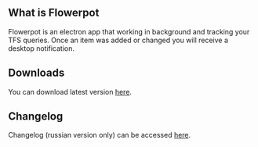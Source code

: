 ## What is Flowerpot

Flowerpot is an electron app that working in background and tracking your TFS queries. Once an item was added or changed you will receive a desktop notification.

## Downloads

You can download latest version [here](https://github.com/Emestie/flowerpot/releases/latest).

## Changelog

Changelog (russian version only) can be accessed [here](https://emestie.github.io/flowerpot/changelog).
